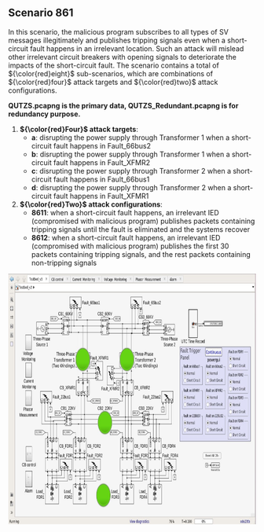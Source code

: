 ## Scenario 861
In this scenario, the malicious program subscribes to all types of SV messages illegitimately and publishes tripping signals even when a short-circuit fault happens in an irrelevant location. Such an attack will mislead other irrelevant circuit breakers with opening signals to deteriorate the impacts of the short-circuit fault. The scenario contains a total of ${\color{red}eight}$ sub-scenarios, which are combinations of ${\color{red}four}$ attack targets and ${\color{red}two}$ attack configurations.

**QUTZS.pcapng is the primary data, QUTZS_Redundant.pcapng is for redundancy purpose.**

1. **${\color{red}Four}$ attack targets**: 
   - **a**: disrupting the power supply through Transformer 1 when a short-circuit fault happens in Fault_66bus2
   - **b**: disrupting the power supply through Transformer 1 when a short-circuit fault happens in Fault_XFMR2
   - **c**: disrupting the power supply through Transformer 2 when a short-circuit fault happens in Fault_66bus1
   - **d**: disrupting the power supply through Transformer 2 when a short-circuit fault happens in Fault_XFMR1
2. **${\color{red}Two}$ attack configurations**:
   - **8611**: when a short-circuit fault happens, an irrelevant IED (compromised with malicious program) publishes packets containing tripping signals until the fault is eliminated and the systems recover
   - **8612**: when a short-circuit fault happens, an irrelevant IED (compromised with malicious program) publishes the first 30 packets containing tripping signals, and the rest packets containing non-tripping signals

<img src="https://github.com/CSCRC-SCREED/QUT-ZSS-2023-GOOSE/blob/main/Datasets/PrimaryPlant.jpg" alt="" width="800" height="510" />
